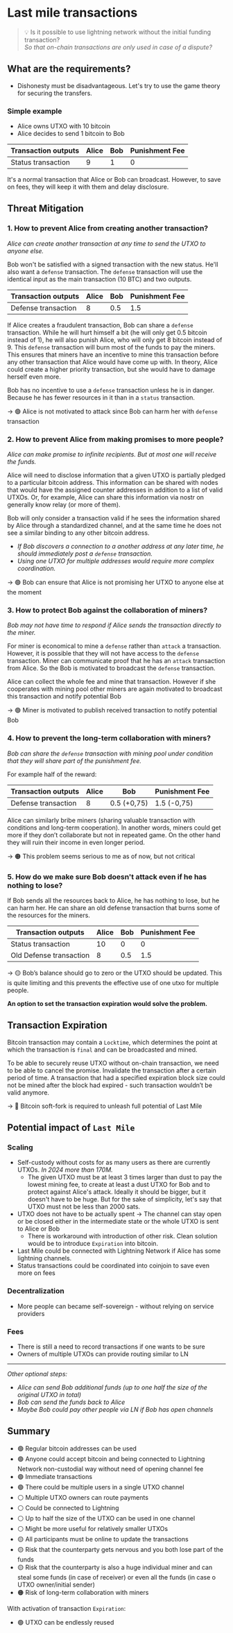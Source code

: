 # Last mile transactions

> 💡 Is it possible to use lightning network without the initial funding transaction? \
> *So that on-chain transactions are only used in case of a dispute?*

## What are the requirements?

- Dishonesty must be disadvantageous. Let's try to use the game theory for securing the transfers. 

### Simple example

- Alice owns UTXO with 10 bitcoin
- Alice decides to send 1 bitcoin to Bob

| Transaction outputs | Alice | Bob | Punishment Fee |
| --- | --- | --- | --- |
| Status transaction | 9 | 1 | 0 |

It's a normal transaction that Alice or Bob can broadcast. However, to save on fees, they will keep it with them and delay disclosure.

## Threat Mitigation

### 1. How to prevent Alice from creating another transaction?

*Alice can create another transaction at any time to send the UTXO to anyone else.*

Bob won't be satisfied with a signed transaction with the new status. He'll also want a `defense` transaction. The `defense` transaction will use the identical input as the main transaction (10 BTC) and two outputs. 

| Transaction outputs | Alice | Bob | Punishment Fee |
| --- | --- | --- | --- |
| Defense transaction | 8 | 0.5 | 1.5 |

If Alice creates a fraudulent transaction, Bob can share a `defense` transaction. While he will hurt himself a bit (he will only get 0.5 bitcoin instead of 1), he will also punish Alice, who will only get 8 bitcoin instead of 9. This `defense` transaction will burn most of the funds to pay the miners. This ensures that miners have an incentive to mine this transaction before any other transaction that Alice would have come up with. In theory, Alice could create a higher priority transaction, but she would have to damage herself even more.

Bob has no incentive to use a `defense` transaction unless he is in danger. Because he has fewer resources in it than in a `status` transaction.

→ 🟢 Alice is not motivated to attack since Bob can harm her with `defense` transaction

### 2. How to prevent Alice from making promises to more people?

*Alice can make promise to infinite recipients. But at most one will receive the funds.*

Alice will need to disclose information that a given UTXO is partially pledged to a particular bitcoin address. This information can be shared with nodes that would have the assigned counter addresses in addition to a list of valid UTXOs. Or, for example, Alice can share this information via nostr on generally know relay (or more of them).

Bob will only consider a transaction valid if he sees the information shared by Alice through a standardized channel, and at the same time he does not see a similar binding to any other bitcoin address.

- *If Bob discovers a connection to a another address at any later time, he should immediately post a `defense` transaction.*
- *Using one UTXO for multiple addresses would require more complex coordination.*

→ 🟢 Bob can ensure that Alice is not promising her UTXO to anyone else at the moment

### 3. How to protect Bob against the collaboration of miners?

*Bob may not have time to respond if Alice sends the transaction directly to the miner.*

For miner is economical to mine a `defense` rather than `attack` a transaction. However, it is possible that they will not have access to the `defense` transaction. Miner can communicate proof that he has an `attack` transaction from Alice. So the Bob is motivated to broadcast the `defense` transaction.

Alice can collect the whole fee and mine that transaction. However if she cooperates with mining pool other miners are again motivated to broadcast this transaction and notify potential Bob

→ 🟢 Miner is motivated to publish received transaction to notify potential Bob

### 4. How to prevent the long-term collaboration with miners?

*Bob can share the `defense` transaction with mining pool under condition that they will share part of the punishment fee.*

For example half of the reward:

| Transaction outputs | Alice | Bob | Punishment Fee |
| --- | --- | --- | --- |
| Defense transaction | 8 | 0.5 (+0,75) | 1.5 (-0,75) |

Alice can similarly bribe miners (sharing valuable transaction with conditions and long-term cooperation). In another words, miners could get more if they don’t collaborate but not in repeated game. On the other hand they will ruin their income in even longer period.

→ 🟠 This problem seems serious to me as of now, but not critical

### 5. How do we make sure Bob doesn't attack even if he has nothing to lose?

If Bob sends all the resources back to Alice, he has nothing to lose, but he can harm her. He can share an old defense transaction that burns some of the resources for the miners.

| Transaction outputs | Alice | Bob | Punishment Fee |
| --- | --- | --- | --- |
| Status transaction | 10 | 0 | 0 |
| Old Defense transaction | 8 | 0.5 | 1.5 |

→ 🟡 Bob’s balance should go to zero or the UTXO should be updated. This is quite limiting and this prevents the effective use of one utxo for multiple people. 

**An option to set the transaction expiration would solve the problem.**

## Transaction Expiration

Bitcoin transaction may contain a `Locktime`, which determines the point at which the transaction is `final` and can be broadcasted and mined.

To be able to securely reuse UTXO without on-chain transaction, we need to be able to cancel the promise. Invalidate the transaction after a certain period of time. A transaction that had a specified expiration block size could not be mined after the block had expired - such transaction wouldn’t be valid anymore. 

→ 🔴 Bitcoin soft-fork is required to unleash full potential of Last Mile

## Potential impact of `Last Mile`

### Scaling

- Self-custody without costs for as many users as there are currently UTXOs. 
*In 2024 more than 170M.*
    - The given UTXO must be at least 3 times larger than dust to pay the lowest mining fee, to create at least a dust UTXO for Bob and to protect against Alice's attack. Ideally it should be bigger, but it doesn't have to be huge. But for the sake of simplicity, let's say that UTXO must not be less than 2000 sats.
- UTXO does not have to be actually spent → The channel can stay open or be closed either in the intermediate state or the whole UTXO is sent to Alice or Bob
    - There is workaround with introduction of other risk. Clean solution would be to introduce `Expiration` into bitcoin.
- Last Mile could be connected with Lightning Network if Alice has some lightning channels.
- Status transactions could be coordinated into coinjoin to save even more on fees

### Decentralization

- More people can became self-sovereign - without relying on service providers

### Fees

- There is still a need to record transactions if one wants to be sure
- Owners of multiple UTXOs can provide routing similar to LN

---

*Other optional steps:*

- *Alice can send Bob additional funds (up to one half the size of the original UTXO in total)*
- *Bob can send the funds back to Alice*
- *Maybe Bob could pay other people via LN if Bob has open channels*

## Summary

- 🟢 Regular bitcoin addresses can be used
- 🟢 Anyone could accept bitcoin and being connected to Lightning Network non-custodial way without need of opening channel fee
- 🟢 Immediate transactions
- 🟢 There could be multiple users in a single UTXO channel
- ⚪ Multiple UTXO owners can route payments
- ⚪ Could be connected to Lightning
- ⚪ Up to half the size of the UTXO can be used in one channel
- ⚪ Might be more useful for relatively smaller UTXOs
- 🟡 All participants must be online to update the transactions
- 🟡 Risk that the counterparty gets nervous and you both lose part of the funds
- 🟡 Risk that the counterparty is also a huge individual miner and can steal some funds (in case of receiver) or even all the funds (in case o UTXO owner/initial sender)
- 🟠 Risk of long-term collaboration with miners

With activation of transaction `Expiration`:

- 🟢 UTXO can be endlessly reused

